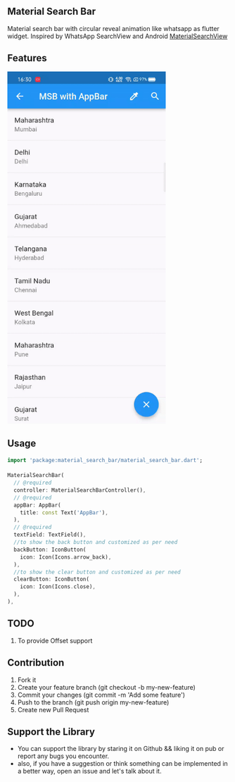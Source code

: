 ## Material Search Bar

Material search bar with circular reveal animation like whatsapp as flutter widget.
Inspired by WhatsApp SearchView and Android [MaterialSearchView](https://github.com/leoncydsilva/MaterialSearchView)

## Features

<div align:left;display:inline;>
<img width="360" height="800" src="images/demo.gif"/>
</div>

## Usage

```dart
import 'package:material_search_bar/material_search_bar.dart';

MaterialSearchBar(
  // @required
  controller: MaterialSearchBarController(),
  // @required
  appBar: AppBar(
    title: const Text('AppBar'),
  ),
  // @required
  textField: TextField(),
  //to show the back button and customized as per need
  backButton: IconButton(
    icon: Icon(Icons.arrow_back),
  ),
  //to show the clear button and customized as per need
  clearButton: IconButton(
    icon: Icon(Icons.close),
  ),
),
```

## TODO
1. To provide Offset support

## Contribution
1. Fork it
2. Create your feature branch (git checkout -b my-new-feature)
3. Commit your changes (git commit -m 'Add some feature')
4. Push to the branch (git push origin my-new-feature)
5. Create new Pull Request

## Support the Library

- You can support the library by staring it on Github && liking it on pub or report any bugs you encounter.
- also, if you have a suggestion or think something can be implemented in a better way, open an issue and let's talk about it.
